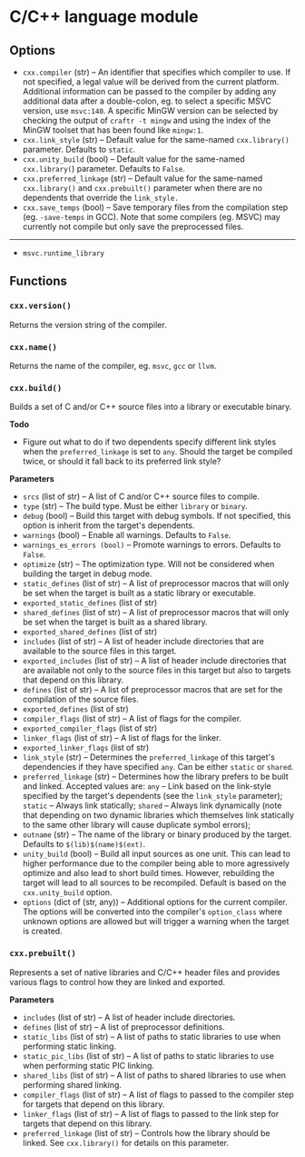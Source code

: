 # C/C++ language module

## Options

* `cxx.compiler` (str) &ndash; An identifier that specifies which compiler
  to use. If not specified, a legal value will be derived from the current
  platform. Additional information can be passed to the compiler by adding
  any additional data after a double-colon, eg. to select a specific MSVC
  version, use `msvc:140`. A specific MinGW version can be selected by checking
  the output of `craftr -t mingw` and using the index of the MinGW toolset
  that has been found like `mingw:1`.
* `cxx.link_style` (str) &ndash; Default value for the same-named
  `cxx.library()` parameter. Defaults to `static`.
* `cxx.unity_build` (bool) &ndash; Default value for the same-named
  `cxx.library(`) parameter. Defaults to `False`.
* `cxx.preferred_linkage` (str) &ndash; Default value for the same-named
  `cxx.library()` and `cxx.prebuilt()` parameter when there are no dependents
  that override the `link_style.`
* `cxx.save_temps` (bool) &ndash; Save temporary files from the compilation
  step (eg. `-save-temps` in GCC). Note that some compilers (eg. MSVC) may
  currently not compile but only save the preprocessed files.

---

* `msvc.runtime_library`

## Functions

### `cxx.version()`

Returns the version string of the compiler.

### `cxx.name()`

Returns the name of the compiler, eg. `msvc`, `gcc` or `llvm`.

### `cxx.build()`

Builds a set of C and/or C++ source files into a library or executable binary.

__Todo__

* Figure out what to do if two dependents specify different link styles when
  the `preferred_linkage` is set to `any`. Should the target be compiled twice,
  or should it fall back to its preferred link style?

__Parameters__

* `srcs` (list of str) &ndash; A list of C and/or C++ source files to compile.
* `type` (str) &ndash; The build type. Must be either `library` or `binary`.
* `debug` (bool) &ndash; Build this target with debug symbols. If not specified,
  this option is inherit from the target's dependents.
* `warnings` (bool) &ndash; Enable all warnings. Defaults to `False`.
* `warnings_es_errors (bool)` &ndash; Promote warnings to errors. Defaults to
  `False`.
* `optimize` (str) &ndash; The optimization type. Will not be considered when
  building the target in debug mode.
* `static_defines` (list of str) &ndash; A list of preprocessor macros that
  will only be set when the target is built as a static library or executable.
* `exported_static_defines` (list of str)
* `shared_defines` (list of str) &ndash; A list of preprocessor macros that
  will only be set when the target is built as a shared library.
* `exported_shared_defines` (list of str)
* `includes` (list of str) &ndash; A list of header include directories that
  are available to the source files in this target.
* `exported_includes` (list of str) &ndash; A list of header include
  directories that are available not only to the source files in this
  target but also to targets that depend on this library.
* `defines` (list of str) &ndash; A list of preprocessor macros that are
  set for the compilation of the source files.
* `exported_defines` (list of str)
* `compiler_flags` (list of str) &ndash; A list of flags for the compiler.
* `exported_compiler_flags` (list of str)
* `linker_flags` (list of str) &ndash; A list of flags for the linker.
* `exported_linker_flags` (list of str)
* `link_style` (str) &ndash; Determines the `preferred_linkage` of this
  target's dependencies if they have specified `any`. Can be either `static`
  or `shared`.
* `preferred_linkage` (str) &ndash; Determines how the library prefers to be
  built and linked. Accepted values are: `any` &ndash; Link based on the
  link-style specified by the target's dependents (see the `link_style`
  parameter); `static` &ndash; Always link statically; `shared` &ndash;
  Always link dynamically (note that depending on two dynamic libraries which
  themselves link statically to the same other library will cause duplicate
  symbol errors);
* `outname` (str) &ndash; The name of the library or binary produced by the
  target. Defaults to `$(lib)$(name)$(ext)`.
* `unity_build` (bool) &ndash; Build all input sources as one unit. This can
  lead to higher performance due to the compiler being able to more agressively
  optimize and also lead to short build times. However, rebuilding the target
  will lead to all sources to be recompiled. Default is based on the
  `cxx.unity_build` option.
* `options` (dict of (str, any)) &ndash; Additional options for the current
  compiler. The options will be converted into the compiler's `option_class`
  where unknown options are allowed but will trigger a warning when the target
  is created.

### `cxx.prebuilt()`

Represents a set of native libraries and C/C++ header files and provides
various flags to control how they are linked and exported.

__Parameters__

* `includes` (list of str) &ndash; A list of header include directories.
* `defines` (list of str) &ndash; A list of preprocessor definitions.
* `static_libs` (list of str) &ndash; A list of paths to static libraries to
  use when performing static linking.
* `static_pic_libs` (list of str) &ndash; A list of paths to static libraries
  to use when performing static PIC linking.
* `shared_libs` (list of str) &ndash; A list of paths to shared libraries to
  use when performing shared linking.
* `compiler_flags` (list of str) &ndash; A list of flags to passed to the 
  compiler step for targets that depend on this library.
* `linker_flags` (list of str) &ndash; A list of flags to passed to the link
  step for targets that depend on this library.
* `preferred_linkage` (list of str) &ndash; Controls how the library should
  be linked. See `cxx.library()` for details on this parameter.

